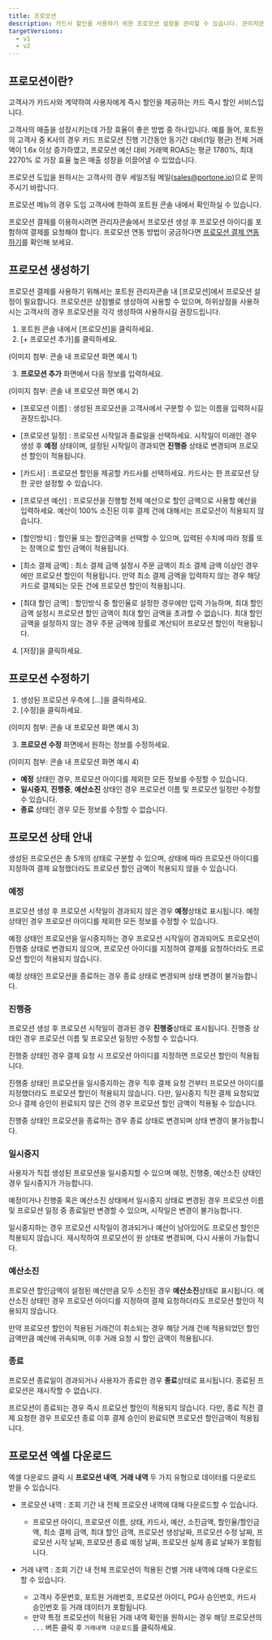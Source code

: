 ```yaml
---
title: 프로모션
description: 카드사 할인을 사용하기 위한 프로모션 설정을 관리할 수 있습니다. 관리자콘솔 내 프로모션 설정 방법을 안내합니다.
targetVersions:
  - v1
  - v2
---
```


## 프로모션이란?

고객사가 카드사와 계약하여 사용자에게 즉시 할인을 제공하는 카드 즉시 할인 서비스입니다.

고객사의 매출을 성장시키는데 가장 효율이 좋은 방법 중 하나입니다.
예를 들어, 포트원의 고객사 중 K사의 경우 카드 프로모션 진행 기간동안 동기간 대비(1일 평균) 전체 거래액이 1.6x 이상 증가하였고,
프로모션 예산 대비 거래액 ROAS는 평균 1780%, 최대 2270% 로 가장 효율 높은 매출 성장을 이끌어낼 수 있었습니다.

프로모션 도입을 원하시는 고객사의 경우 세일즈팀 메일(<sales@portone.io>)으로 문의 주시기 바랍니다.

<div class="hint" data-style="info">

프로모션 메뉴의 경우 도입 고객사에 한하여 포트원 콘솔 내에서 확인하실 수 있습니다.

프로모션 결제를 이용하시려면 관리자콘솔에서 프로모션 생성 후 프로모션 아이디를 포함하여 결제를 요청해야 합니다.
프로모션 연동 방법이 궁금하다면 [프로모션 결제 연동하기](https://developers.portone.io/opi/ko/extra/promotion/integration)를 확인해 보세요.

</div>

## 프로모션 생성하기

프로모션 결제를 사용하기 위해서는 포트원 관리자콘솔 내 \[프로모션]에서 프로모션 설정이 필요합니다.
프로모션은 상점별로 생성하여 사용할 수 있으며, 하위상점을 사용하시는 고객사의 경우 프로모션을 각각 생성하여 사용하시길 권장드립니다.

1. 포트원 콘솔 내에서 \[프로모션]을 클릭하세요.
2. \[+ 프로모션 추가]를 클릭하세요.

(이미지 첨부: 콘솔 내 프로모션 화면 예시 1)

3. **프로모션 추가** 화면에서 다음 정보를 입력하세요.

(이미지 첨부: 콘솔 내 프로모션 화면 예시 2)

- \[프로모션 이름] : 생성된 프로모션을 고객사에서 구분할 수 있는 이름을 입력하시길 권장드립니다.

- \[프로모션 일정] : 프로모션 시작일과 종료일을 선택하세요. 시작일이 미래인 경우 생성 후 **예정** 상태이며,
  설정된 시작일이 경과되면 **진행중** 상태로 변경되며 프로모션 할인이 적용됩니다.

- \[카드사] : 프로모션 할인을 제공할 카드사를 선택하세요. 카드사는 한 프로모션 당 한 곳만 설정할 수 있습니다.

- \[프로모션 예산] : 프로모션을 진행할 전체 예산으로 할인 금액으로 사용할 예산을 입력하세요.
  예산이 100% 소진된 이후 결제 건에 대해서는 프로모션이 적용되지 않습니다.

- \[할인방식] : 할인율 또는 할인금액을 선택할 수 있으며, 입력된 수치에 따라 정률 또는 정액으로 할인 금액이 적용됩니다.

- \[최소 결제 금액] : 최소 결제 금액 설정시 주문 금액이 최소 결제 금액 이상인 경우에만 프로모션 할인이 적용됩니다.
  만약 최소 결제 금액을 입력하지 않는 경우 해당 카드로 결제되는 모든 건에 프로모션 할인이 적용됩니다.

- \[최대 할인 금액] : 할인방식 중 할인율로 설정한 경우에만 입력 가능하며, 최대 할인 금액 설정시 프로모션 할인 금액이
  최대 할인 금액을 초과할 수 없습니다. 최대 할인 금액을 설정하지 않는 경우 주문 금액에 정률로 계산되어 프로모션 할인이 적용됩니다.

4. \[저장]을 클릭하세요.

## 프로모션 수정하기

1. 생성된 프로모션 우측에 \[...]을 클릭하세요.
2. \[수정]을 클릭하세요.

(이미지 첨부: 콘솔 내 프로모션 화면 예시 3)

3. **프로모션 수정** 화면에서 원하는 정보를 수정하세요.

(이미지 첨부: 콘솔 내 프로모션 화면 예시 4)

- **예정** 상태인 경우, 프로모션 아이디를 제외한 모든 정보를 수정할 수 있습니다.
- **일시중지**, **진행중**, **예산소진** 상태인 경우 프로모션 이름 및 프로모션 일정만 수정할 수 있습니다.
- **종료** 상태인 경우 모든 정보를 수정할 수 없습니다.

## 프로모션 상태 안내

생성된 프로모션은 총 5개의 상태로 구분할 수 있으며, 상태에 따라 프로모션 아이디를 지정하여 결제 요청했더라도
프로모션 할인 금액이 적용되지 않을 수 있습니다.

### 예정

프로모션 생성 후 프로모션 시작일이 경과되지 않은 경우 **예정**상태로 표시됩니다.
예정 상태인 경우 프로모션 아이디를 제외한 모든 정보를 수정할 수 있습니다.

예정 상태인 프로모션을 일시중지하는 경우 프로모션 시작일이 경과되어도 프로모션이 진행중 상태로 변경되지 않으며,
프로모션 아이디를 지정하여 결제를 요청하더라도 프로모션 할인이 적용되지 않습니다.

예정 상태인 프로모션을 종료하는 경우 종료 상태로 변경되며 상태 변경이 불가능합니다.

### 진행중

프로모션 생성 후 프로모션 시작일이 경과된 경우 **진행중**상태로 표시됩니다.
진행중 상태인 경우 프로모션 이름 및 프로모션 일정만 수정할 수 있습니다.

진행중 상태인 경우 결제 요청 시 프로모션 아이디를 지정하면 프로모션 할인이 적용됩니다.

진행중 상태인 프로모션을 일시중지하는 경우 직후 결제 요청 건부터 프로모션 아이디를 지정했더라도 프로모션 할인이 적용되지 않습니다.
다만, 일시중지 직전 결제 요청되었으나 결제 승인이 완료되지 않은 건의 경우 프로모션 할인 금액이 적용될 수 있습니다.

진행중 상태인 프로모션을 종료하는 경우 종료 상태로 변경되며 상태 변경이 불가능합니다.

### 일시중지

사용자가 직접 생성된 프로모션을 일시중지할 수 있으며 예정, 진행중, 예산소진 상태인 경우 일시중지가 가능합니다.

예정이거나 진행중 혹은 예산소진 상태에서 일시중지 상태로 변경된 경우 프로모션 이름 및
프로모션 일정 중 종료일만 변경할 수 있으며, 시작일은 변경이 불가능합니다.

일시중지하는 경우 프로모션 시작일이 경과되거나 예산이 남아있어도 프로모션 할인은 적용되지 않습니다.
재시작하여 프로모션이 원 상태로 변경되며, 다시 사용이 가능합니다.

### 예산소진

프로모션 할인금액이 설정된 예산만큼 모두 소진된 경우 **예산소진**상태로 표시됩니다.
예산소진 상태인 경우 프로모션 아이디를 지정하여 결제 요청하더라도 프로모션 할인이 적용되지 않습니다.

만약 프로모션 할인이 적용된 거래건이 취소되는 경우 해당 거래 건에 적용되었던 할인 금액만큼 예산에 귀속되며,
이후 거래 요청 시 할인 금액이 적용됩니다.

### 종료

프로모션 종료일이 경과되거나 사용자가 종료한 경우 **종료**상태로 표시됩니다.
종료된 프로모션은 재시작할 수 없습니다.

프르모션이 종료되는 경우 즉시 프로모션 할인이 적용되지 않습니다. 다만, 종료 직전 결제 요청한 경우 프로모션 종료 이후
결제 승인이 완료되면 프로모션 할인금액이 적용됩니다.

## 프로모션 엑셀 다운로드

엑셀 다운로드 클릭 시 **프로모션 내역**, **거래 내역** 두 가지 유형으로 데이터를 다운로드 받을 수 있습니다.

- 프로모션 내역 : 조회 기간 내 전체 프로모션 내역에 대해 다운로드할 수 있습니다.
  - 프로모션 아이디, 프로모션 이름, 상태, 카드사, 예산, 소진금액, 할인율/할인금액, 최소 결제 금액, 최대 할인 금액, 프로모션 생성날짜,
    프로모션 수정 날짜, 프로모션 시작 날짜, 프로모션 종료 예정 날짜, 프로모션 실제 종료 날짜가 포함됩니다.

- 거래 내역 : 조회 기간 내 전체 프로모션이 적용된 건별 거래 내역에 대해 다운로드 할 수 있습니다.
  - 고객사 주문번호, 포트원 거래번호, 프로모션 아이디, PG사 승인번호, 카드사 승인번호 등 거래 데이터가 포함됩니다.
  - 만약 특정 프로모션이 적용된 거래 내역 확인을 원하시는 경우 해당 프로모션의 `...` 버튼 클릭 후 `거래내역 다운로드`를 클릭하세요.

